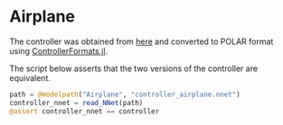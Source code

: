 # Airplane

The controller was obtained from [here](https://github.com/verivital/ARCH-COMP2020/blob/f7ba48de5b20cc818a9c1154d1efa98dda0b88ff/benchmarks/Airplane/controller_airplane.nnet)
and converted to POLAR format using [ControllerFormats.jl](https://github.com/JuliaReach/ControllerFormats.jl).

The script below asserts that the two versions of the controller are equivalent.

```julia
path = @modelpath("Airplane", "controller_airplane.nnet")
controller_nnet = read_NNet(path)
@assert controller_nnet == controller
```
